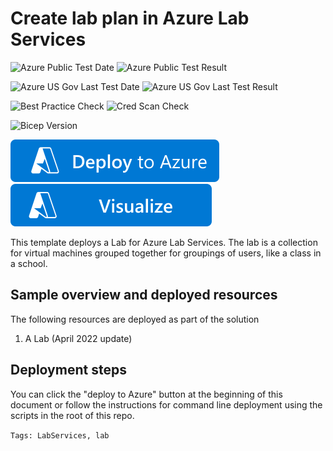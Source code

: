# Create lab plan in Azure Lab Services

![Azure Public Test Date](https://azurequickstartsservice.blob.core.windows.net/badges/quickstarts/microsoft.labservices/lab/PublicLastTestDate.svg)
![Azure Public Test Result](https://azurequickstartsservice.blob.core.windows.net/badges/quickstarts/microsoft.labservices/lab/PublicDeployment.svg)

![Azure US Gov Last Test Date](https://azurequickstartsservice.blob.core.windows.net/badges/quickstarts/microsoft.labservices/lab/FairfaxLastTestDate.svg)
![Azure US Gov Last Test Result](https://azurequickstartsservice.blob.core.windows.net/badges/quickstarts/microsoft.labservices/lab/FairfaxDeployment.svg)

![Best Practice Check](https://azurequickstartsservice.blob.core.windows.net/badges/quickstarts/microsoft.labservices/lab/BestPracticeResult.svg)
![Cred Scan Check](https://azurequickstartsservice.blob.core.windows.net/badges/quickstarts/microsoft.labservices/lab/CredScanResult.svg)

![Bicep Version](https://azurequickstartsservice.blob.core.windows.net/badges/quickstarts/microsoft.labservices/lab/BicepVersion.svg)

[![Deploy To Azure](https://raw.githubusercontent.com/Azure/azure-quickstart-templates/master/1-CONTRIBUTION-GUIDE/images/deploytoazure.svg?sanitize=true)](https://portal.azure.com/#create/Microsoft.Template/uri/https%3A%2F%2Fraw.githubusercontent.com%2FAzure%2Fazure-quickstart-templates%2Fmaster%2Fquickstarts%2Fmicrosoft.labservices%2Flab%2Fazuredeploy.json)
[![Visualize](https://raw.githubusercontent.com/Azure/azure-quickstart-templates/master/1-CONTRIBUTION-GUIDE/images/visualizebutton.svg?sanitize=true)](http://armviz.io/#/?load=https%3A%2F%2Fraw.githubusercontent.com%2FAzure%2Fazure-quickstart-templates%2Fmaster%2Fquickstarts%2Fmicrosoft.labservices%2Flab%2Fazuredeploy.json)

This template deploys a Lab for Azure Lab Services. The lab is a collection for virtual machines grouped together for groupings of users, like a class in a school.

## Sample overview and deployed resources

The following resources are deployed as part of the solution

1. A Lab (April 2022 update)

## Deployment steps

You can click the "deploy to Azure" button at the beginning of this document or follow the instructions for command line deployment using the scripts in the root of this repo.

`Tags: LabServices, lab`